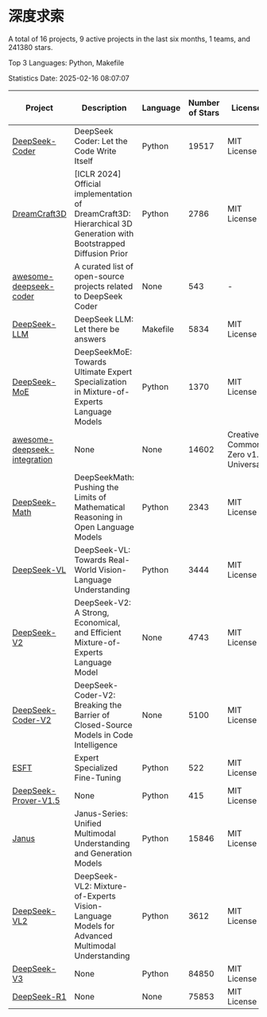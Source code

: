 # 深度求索

A total of 16 projects, 9 active projects in the last six months, 1 teams, and 241380 stars.

Top 3 Languages: Python, Makefile

Statistics Date: 2025-02-16 08:07:07

| Project | Description | Language | Number of Stars | License | Creation Date | Last Updated Date | Last Pushed Date |
| --- | --- | --- | --- | --- | --- | --- | --- |
| [DeepSeek-Coder](https://github.com/deepseek-ai/DeepSeek-Coder) | DeepSeek Coder: Let the Code Write Itself | Python | 19517 | MIT License | 2023-10-20 | 2025-02-16 | 2024-05-21 |
| [DreamCraft3D](https://github.com/deepseek-ai/DreamCraft3D) | [ICLR 2024] Official implementation of DreamCraft3D: Hierarchical 3D Generation with Bootstrapped Diffusion Prior | Python | 2786 | MIT License | 2023-10-23 | 2025-02-15 | 2024-08-21 |
| [awesome-deepseek-coder](https://github.com/deepseek-ai/awesome-deepseek-coder) | A curated list of open-source projects related to DeepSeek Coder | None | 543 | - | 2023-11-06 | 2025-02-16 | 2024-04-03 |
| [DeepSeek-LLM](https://github.com/deepseek-ai/DeepSeek-LLM) | DeepSeek LLM: Let there be answers | Makefile | 5834 | MIT License | 2023-11-29 | 2025-02-16 | 2024-02-04 |
| [DeepSeek-MoE](https://github.com/deepseek-ai/DeepSeek-MoE) | DeepSeekMoE: Towards Ultimate Expert Specialization in Mixture-of-Experts Language Models | Python | 1370 | MIT License | 2024-01-02 | 2025-02-15 | 2024-01-16 |
| [awesome-deepseek-integration](https://github.com/deepseek-ai/awesome-deepseek-integration) | None | None | 14602 | Creative Commons Zero v1.0 Universal | 2024-01-11 | 2025-02-16 | 2025-02-08 |
| [DeepSeek-Math](https://github.com/deepseek-ai/DeepSeek-Math) | DeepSeekMath: Pushing the Limits of Mathematical Reasoning in Open Language Models | Python | 2343 | MIT License | 2024-02-05 | 2025-02-16 | 2024-04-15 |
| [DeepSeek-VL](https://github.com/deepseek-ai/DeepSeek-VL) | DeepSeek-VL: Towards Real-World Vision-Language Understanding | Python | 3444 | MIT License | 2024-03-07 | 2025-02-16 | 2024-04-24 |
| [DeepSeek-V2](https://github.com/deepseek-ai/DeepSeek-V2) | DeepSeek-V2: A Strong, Economical, and Efficient Mixture-of-Experts Language Model | None | 4743 | MIT License | 2024-04-22 | 2025-02-16 | 2024-09-25 |
| [DeepSeek-Coder-V2](https://github.com/deepseek-ai/DeepSeek-Coder-V2) | DeepSeek-Coder-V2: Breaking the Barrier of Closed-Source Models in Code Intelligence | None | 5100 | MIT License | 2024-06-14 | 2025-02-16 | 2024-09-24 |
| [ESFT](https://github.com/deepseek-ai/ESFT) | Expert Specialized Fine-Tuning | Python | 522 | MIT License | 2024-07-04 | 2025-02-15 | 2024-09-22 |
| [DeepSeek-Prover-V1.5](https://github.com/deepseek-ai/DeepSeek-Prover-V1.5) | None | Python | 415 | MIT License | 2024-08-15 | 2025-02-15 | 2024-08-16 |
| [Janus](https://github.com/deepseek-ai/Janus) | Janus-Series: Unified Multimodal Understanding and Generation Models | Python | 15846 | MIT License | 2024-10-18 | 2025-02-16 | 2025-02-01 |
| [DeepSeek-VL2](https://github.com/deepseek-ai/DeepSeek-VL2) | DeepSeek-VL2: Mixture-of-Experts Vision-Language Models for Advanced Multimodal Understanding | Python | 3612 | MIT License | 2024-12-13 | 2025-02-16 | 2025-02-09 |
| [DeepSeek-V3](https://github.com/deepseek-ai/DeepSeek-V3) | None | Python | 84850 | MIT License | 2024-12-26 | 2025-02-16 | 2025-02-14 |
| [DeepSeek-R1](https://github.com/deepseek-ai/DeepSeek-R1) | None | None | 75853 | MIT License | 2025-01-20 | 2025-02-16 | 2025-02-14 |

